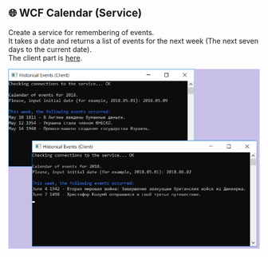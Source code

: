 ## :globe_with_meridians: WCF Calendar (Service) 
Create a service for remembering of events.  
It takes a date and returns a list of events for the next week (The next seven days to the current date).  
The client part is [here](https://github.com/mhavryliuk/EU_WCF_Calendar_Client "WCF Calendar (Client)").

![An example](https://github.com/mhavryliuk/EU_WCF_Calendar_Client/blob/master/WCF_Calendar.png "An example")
